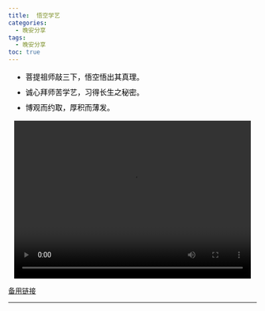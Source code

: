 ```yaml
---
title:  悟空学艺
categories:
  - 晚安分享
tags:
  - 晚安分享
toc: true 
---
```


<!-- - 菩提祖师敲三下，悟空悟出其真理。
- 诚心拜师苦学艺，习得长生之秘密。
- 博观而约取，厚积而薄发。 -->

<section id="nice" data-tool="mdnice编辑器" data-website="https://www.mdnice.com" style="font-size: 16px; color: black; padding: 0 10px; line-height: 1.6; word-spacing: 0px; letter-spacing: 0px; word-break: break-word; word-wrap: break-word; text-align: left; font-family: Optima-Regular, Optima, PingFangSC-light, PingFangTC-light, 'PingFang SC', Cambria, Cochin, Georgia, Times, 'Times New Roman', serif;"><ul data-tool="mdnice编辑器" style="margin-top: 8px; margin-bottom: 8px; padding-left: 25px; color: black; list-style-type: disc;">
<li><section style="margin-top: 5px; margin-bottom: 5px; line-height: 26px; text-align: left; color: rgb(1,1,1); font-weight: 500; font-size: 15px; font-family: 'Helvetica Neue', Helvetica, 'Segoe UI', Arial, freesans, sans-serif;">菩提祖师敲三下，悟空悟出其真理。</section></li><li><section style="margin-top: 5px; margin-bottom: 5px; line-height: 26px; text-align: left; color: rgb(1,1,1); font-weight: 500; font-size: 15px; font-family: 'Helvetica Neue', Helvetica, 'Segoe UI', Arial, freesans, sans-serif;">诚心拜师苦学艺，习得长生之秘密。</section></li><li><section style="margin-top: 5px; margin-bottom: 5px; line-height: 26px; text-align: left; color: rgb(1,1,1); font-weight: 500; font-size: 15px; font-family: 'Helvetica Neue', Helvetica, 'Segoe UI', Arial, freesans, sans-serif;">博观而约取，厚积而薄发。</section></li></ul>
</section>


<p style="text-align:center">
   <video width="480" height="320" controls>
       <source src="/video/80.mp4">
   </video>
</p>
 <p><a href="/video/80.mp4">备用链接</a></p>
 
---





